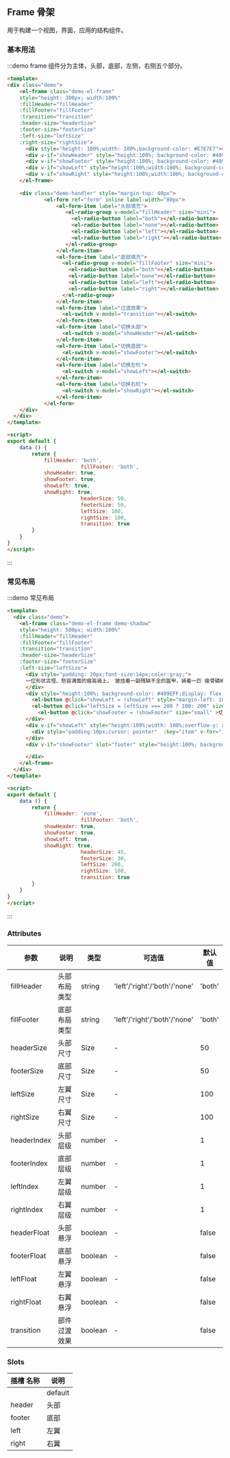 ## Frame 骨架

用于构建一个视图，界面，应用的结构组件。

### 基本用法

:::demo frame 组件分为主体，头部，底部，左侧，右侧五个部分。

```html
<template>
<div class="demo">
    <el-frame class="demo-el-frame"
    style="height: 300px; width:100%"
    :fillHeader="fillHeader"
    :fillFooter="fillFooter"
    :transition="transition"
    :header-size="headerSize"
    :footer-size="footerSize"
    :left-size="leftSize"
    :right-size="rightSize">
      <div style="height: 100%;width: 100%;background-color: #E7E7E7"></div>
      <div v-if="showHeader" style="height:100%; background-color: #409EFF" class="demo-el-frame-header" slot="header"></div>
      <div v-if="showFooter" style="height:100%; background-color: #409EFF" class="demo-el-frame-footer" slot="footer"></div>
      <div v-if="showLeft" style="height:100%;width:100%; background-color: #919191" class="demo-el-frame-left" slot="left"></div>
      <div v-if="showRight" style="height:100%;width:100%; background-color: #919191" class="demo-el-frame-right" slot="right"></div>
    </el-frame>
    
    <div class="demo-handler" style="margin-top: 40px">
            <el-form ref="form" inline label-width="80px">
                <el-form-item label="头部填充">
                   <el-radio-group v-model="fillHeader" size="mini">
                     <el-radio-button label="both"></el-radio-button>
                     <el-radio-button label="none"></el-radio-button>
                     <el-radio-button label="left"></el-radio-button>
                     <el-radio-button label="right"></el-radio-button>
                   </el-radio-group>
                </el-form-item>
                <el-form-item label="底部填充">
                  <el-radio-group v-model="fillFooter" size="mini">
                    <el-radio-button label="both"></el-radio-button>
                    <el-radio-button label="none"></el-radio-button>
                    <el-radio-button label="left"></el-radio-button>
                    <el-radio-button label="right"></el-radio-button>
                  </el-radio-group>
                </el-form-item>
                <el-form-item label="过渡效果">
                  <el-switch v-model="transition"></el-switch>
                </el-form-item>
                <el-form-item label="切换头部">
                  <el-switch v-model="showHeader"></el-switch>
                </el-form-item>
                <el-form-item label="切换底部">
                  <el-switch v-model="showFooter"></el-switch>
                </el-form-item>
                <el-form-item label="切换左栏">
                  <el-switch v-model="showLeft"></el-switch>
                </el-form-item>
                <el-form-item label="切换右栏">
                  <el-switch v-model="showRight"></el-switch>
                </el-form-item>
            </el-form>
    </div>
  </div>
</template>

<script>
export default {
	data () {
		return {
			fillHeader: 'both',
                        fillFooter: 'both',
			showHeader: true,
			showFooter: true,
			showLeft: true,
			showRight: true,
                        headerSize: 50,
                        footerSize: 50,
                        leftSize: 100,
                        rightSize: 100,
                        transition: true
		}
	}
}
</script>

```
:::

### 常见布局

:::demo 常见布局

```html
<template>
  <div class="demo">
    <el-frame class="demo-el-frame demo-shadow"
    style="height: 500px; width:100%"
    :fillHeader="fillHeader"
    :fillFooter="fillFooter"
    :transition="transition"
    :header-size="headerSize"
    :footer-size="footerSize"
    :left-size="leftSize">
      <div style="padding: 20px;font-size:14px;color:gray;">
      一位形状古怪、愁容满面的瘦高骑上， 披挂着一副残缺不全的盔甲，骑着一匹 瘦骨磷峋、无精打采的驽马；他的身旁 是一位装束粗俗、机灵乐观的矮胖侍 从，骑着一头苍老矮小的灰色毛驴。这 一高一矮、一瘦一胖的主仆二人仗义行 侠，历经无数荒诞离奇之冒险。这就是 塞万提斯在《唐吉诃德》中写的。《唐 吉诃德》是文艺复兴时期的现实主义巨 作，它以深刻鲜明的人民性、性格突出 的人物形象、生动明快的语言和丰富多 变的艺术手法开创了近代小说的新篇 章。 16世纪，写作风格怪诞夸张的游侠小说 在西班牙极为盛行。一个名叫基罕诺的 高贵的绅士住在阿拉贡和卡斯蒂尔的中 间地带，他对那些荒谬无聊的书刊入了 迷，为买书而挥霍尽了钱财。他的脑子 里塞满了妖术、吵闹、搏斗、挑战，伤 害、迷药、怨言、爱慕。懊恼、巨人、 堡垒、被俘的姑娘、骁勇胆大的拯救和 各式各样的豪侠壮举，在他看来，这都 是确凿可靠的权威历史。每个旅店老板 都是大财主，每个骡夫皆是骑士。他决 定为了自己的荣誉和全世界而效力，他 必须成为游侠，周游环球，纠正谬误， 解救被俘的公主，最后赢得特拉庇昌达 的王位。 他把名字改为唐吉诃德，却被一个卑鄙 无耻的客店老板授予骑士称号。他把那 家客店看作是一座城堡，它筑有四个角 楼，还有银光闪闪的尖塔。为了把他的 钱包装得满满当当，他卖了一座宅子， 又典当了另一座，并从一个朋友处借来 大笔款子。当他那位讲求实际的管家和 他那位美丽的侄女、连同他的邻居、理 发师和助理牧师一起认为必须用烧掉他 的藏书的法子来整治他时，他这才被说 服了，让一个巫师拿走了他的书，可这 一来他比以前更疯狂了。他擦洗了他的 祖先的一顶破头盔，用一块纸板将帽舌 加以修补后，再包上薄铁片。就此穿戴 好之后，他骑上他的驽马出发了。那匹 马的肋骨突出，好像一艘船的框架，后 面跟随着一个叫作桑丘·潘沙的乡下 佬，是讲好了让他充当这位骑上的侍从 的。 他们雄赳赳地出发了。这位个子高高、 脸色枯槁、下巴突出的骑士，骑着一匹 瘦骨磷峋的小马，挥着长矛，挎着长 剑。他的眼睛神采奕奕，并且梦想着他 美丽的夫人——他把她叫作杜尔西内 娅。托勒索——那个又矮又胖、大腹便 便、腰身长长的仆人，携带着帆布行囊 和一个皮水壶，骑在一头小毛驴上。 在蒙铁尔郊原，屹立着许多大风车，唐 吉诃德把它们视为凶暴的巨人，准备对 它们发起战斗，尽管桑丘说风车偌大的 翅膀只是轮叶，他还是用踢马齿狠踢着 那匹驽马的瘦棱棱的肋腹，握着长矛， 冲入了那场遭遇战。风刮得很狂烈，骑 士和马顿时被掀倒在地上，他（它）们 一动不动地躺在那儿，像死了一般。他 的长矛摔得支离破碎。桑丘赶忙过去救 援他的主人，却发现他已不能动弹。不 过他过了一会儿又准备再继续前进了。 他们接下来的冒险是看到两个骑着类似 单峰骆驼一般高大的骡子的僧侣和一辆 马车走在一起，车里面坐着一位女士， 由几个骑马的人护送。唐吉诃德想象的 是这些冒险者俘虏了一位公主，随即用 最傲慢的口气吩咐他们释放她。然后不 作进一步磋商，他就向那两个僧侣冲了 上去，其中一个跑开了，另一个从骡子 上摔了下来。桑丘机灵地从驴子上溜下 来，开始抢劫那个倒霉的人。当他正公 然掠夺这些战利品时，队伍里的两个赶 驴人追赶上了他，一把一把地揪掉他的 胡子，打伤了他，使他不省人事。唐吉 诃德跟女士的一个卫兵进行了一场殊死 的搏斗，他给劈掉了半个头盔和一只耳 朵。这位骑士却毫不畏惧，步步紧逼， 去夺取胜利。但正当他将作最后一击 时，那位受惊的女士恳求他住手。他当 即答应了，条件是败阵的敌人应该亲自 到绝代佳人杜尔西内娅的面前来谢罪。 实际上，她并非别人，而是整个拉曼查 地区的一个最丰满的女人，她以善于腌 制猪肉而出名，而且对她这位热情的邻 人从来就不屑......
      </div>
      <div style="height:100%; background-color: #409EFF;display: flex;align-items: center" slot="header">
        <el-button @click="showLeft = !showLeft" style="margin-left: 10px" size="small" >切换左菜单</el-button>
        <el-button @click="leftSize = leftSize === 200 ? 100: 200" size="small" >左菜单尺寸</el-button>
          <el-button @click="showFooter = !showFooter" size="small" >切换底部</el-button>
      </div>
      <div v-if="showLeft" style="height:100%;width: 100%;overflow-y: auto;overflow-x: hidden" class="demo-shadow"  slot="left">
        <div style="padding:10px;cursor: pointer"  :key="item" v-for="item in 20">菜单{{item}}</div>
      </div>
      <div v-if="showFooter" slot="footer" style="height:100%; background-color: #409EFF;display: flex;align-items: center">

      </div>
    </el-frame>
  </div>
</template>

<script>
export default {
	data () {
		return {
			fillHeader: 'none',
                        fillFooter: 'both',
			showHeader: true,
			showFooter: true,
			showLeft: true,
			showRight: true,
                        headerSize: 45,
                        footerSize: 30,
                        leftSize: 200,
                        rightSize: 100,
                        transition: true
		}
	}
}
</script>

```
:::

### Attributes
| 参数      | 说明          | 类型      | 可选值                           | 默认值  |
|---------- |-------------- |---------- |--------------------------------  |-------- |
| fillHeader | 头部布局类型 | string | 'left'/'right'/'both'/'none' | 'both' |
| fillFooter | 底部布局类型 | string | 'left'/'right'/'both'/'none' | 'both' |
| headerSize | 头部尺寸 | Size | - | 50 |
| footerSize | 底部尺寸 | Size | - | 50 |
| leftSize | 左翼尺寸 | Size | - | 100 |
| rightSize | 右翼尺寸 | Size | - | 100 |
| headerIndex | 头部层级 | number | - | 1 |
| footerIndex | 底部层级 | number | - | 1 |
| leftIndex | 左翼层级 | number | - | 1 |
| rightIndex | 右翼层级 | number | - | 1 |
| headerFloat | 头部悬浮 | boolean | - | false |
| footerFloat | 底部悬浮 | boolean | - | false |
| leftFloat | 左翼悬浮 | boolean | - | false |
| rightFloat | 右翼悬浮 | boolean | - | false |
| transition | 部件过渡效果  | boolean | - | false |
### Slots
| 插槽 名称 | 说明  |
|---------- |-------- |
|  | default| 默认插槽 |
| header | 头部 |
| footer | 底部 |
| left | 左翼 |
| right | 右翼 |
